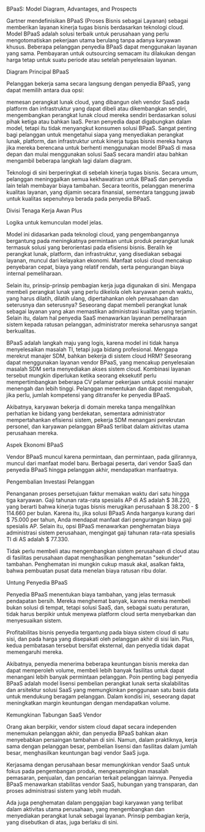 BPaaS: Model Diagram, Advantages, and Prospects

Gartner mendefinisikan BPaaS (Proses Bisnis sebagai Layanan) sebagai memberikan layanan kinerja tugas bisnis berdasarkan teknologi cloud. Model BPaaS adalah solusi terbaik untuk perusahaan yang perlu mengotomatiskan pekerjaan utama berulang tanpa adanya karyawan khusus. Beberapa pelanggan penyedia BPaaS dapat menggunakan layanan yang sama. Pembayaran untuk outsourcing semacam itu dilakukan dengan harga tetap untuk suatu periode atau setelah penyelesaian layanan.

Diagram Principal BPaaS

Pelanggan bekerja sama secara langsung dengan penyedia BPaaS, yang dapat memilih antara dua opsi:

memesan perangkat lunak cloud, yang dibangun oleh vendor SaaS pada platform dan infrastruktur yang dapat dibeli atau dikembangkan sendiri,
mengembangkan perangkat lunak cloud mereka sendiri berdasarkan solusi pihak ketiga atau bahkan IaaS.
Peran penyedia dapat digabungkan dalam model, tetapi itu tidak menyangkut konsumen solusi BPaaS. Sangat penting bagi pelanggan untuk mengetahui siapa yang menyediakan perangkat lunak, platform, dan infrastruktur untuk kinerja tugas bisnis mereka hanya jika mereka berencana untuk berhenti menggunakan model BPaaS di masa depan dan mulai menggunakan solusi SaaS secara mandiri atau bahkan mengambil beberapa langkah lagi dalam diagram.

Teknologi di sini berperingkat di sebelah kinerja tugas bisnis. Secara umum, pelanggan meninggalkan semua kekhawatiran untuk BPaaS dan penyedia lain telah membayar biaya tambahan. Secara teoritis, pelanggan menerima kualitas layanan, yang dijamin secara finansial, sementara tanggung jawab untuk kualitas sepenuhnya berada pada penyedia BPaaS.

Divisi Tenaga Kerja Awan Plus

Logika untuk kemunculan model jelas.

Model ini didasarkan pada teknologi cloud, yang pengembangannya bergantung pada meningkatnya permintaan untuk produk perangkat lunak termasuk solusi yang berorientasi pada efisiensi bisnis. Beralih ke perangkat lunak, platform, dan infrastruktur, yang disediakan sebagai layanan, muncul dari kelayakan ekonomi. Manfaat solusi cloud mencakup penyebaran cepat, biaya yang relatif rendah, serta pengurangan biaya internal pemeliharaan.

Selain itu, prinsip-prinsip pembagian kerja juga digunakan di sini. Mengapa membeli perangkat lunak yang perlu dikelola oleh karyawan penuh waktu, yang harus dilatih, dilatih ulang, dipertahankan oleh perusahaan dan seterusnya dan seterusnya? Seseorang dapat membeli perangkat lunak sebagai layanan yang akan memastikan administrasi kualitas yang terjamin. Selain itu, dalam hal penyedia SaaS menawarkan layanan pemeliharaan sistem kepada ratusan pelanggan, administrator mereka seharusnya sangat berkualitas.

BPaaS adalah langkah maju yang logis, karena model ini tidak hanya menyelesaikan masalah TI, tetapi juga bidang profesional. Mengapa merekrut manajer SDM, bahkan bekerja di sistem cloud HRM? Seseorang dapat menggunakan layanan vendor BPaaS, yang mencakup penyelesaian masalah SDM serta menyediakan akses sistem cloud. Kombinasi layanan tersebut mungkin diperlukan ketika seorang eksekutif perlu mempertimbangkan beberapa CV pelamar pekerjaan untuk posisi manajer menengah dan lebih tinggi. Pelanggan menentukan dan dapat mengubah, jika perlu, jumlah kompetensi yang ditransfer ke penyedia BPaaS.

Akibatnya, karyawan bekerja di domain mereka tanpa mengalihkan perhatian ke bidang yang berdekatan, sementara administrator mempertahankan efisiensi sistem, pekerja SDM menangani perekrutan personel, dan karyawan pelanggan BPaaS terlibat dalam aktivitas utama perusahaan mereka.

Aspek Ekonomi BPaaS

Vendor BPaaS muncul karena permintaan, dan permintaan, pada gilirannya, muncul dari manfaat model baru. Berbagai peserta, dari vendor SaaS dan penyedia BPaaS hingga pelanggan akhir, mendapatkan manfaatnya.

Pengembalian Investasi Pelanggan

Penanganan proses persetujuan faktur memakan waktu dari satu hingga tiga karyawan. Gaji tahunan rata-rata spesialis AP di AS adalah $ 38.220, yang berarti bahwa kinerja tugas bisnis merugikan perusahaan $ 38.200 - $ 114.660 per bulan. Karena itu, jika solusi BPaaS Anda harganya kurang dari $ 75.000 per tahun, Anda mendapat manfaat dari pengurangan biaya gaji spesialis AP. Selain itu, opsi BPaaS menawarkan penghematan biaya administrasi sistem perusahaan, mengingat gaji tahunan rata-rata spesialis TI di AS adalah $ 77.330.

Tidak perlu membeli atau mengembangkan sistem perusahaan di cloud atau di fasilitas perusahaan dapat menghasilkan penghematan "sekunder" tambahan. Penghematan ini mungkin cukup masuk akal, asalkan fakta, bahwa pembuatan pusat data menelan biaya ratusan ribu dolar.

Untung Penyedia BPaaS

Penyedia BPaaS menentukan biaya tambahan, yang jelas termasuk pendapatan bersih. Mereka menghemat banyak, karena mereka membeli bukan solusi di tempat, tetapi solusi SaaS, dan, sebagai suatu peraturan, tidak harus berpikir untuk menyewa platform cloud serta menyebarkan dan menyesuaikan sistem.

Profitabilitas bisnis penyedia tergantung pada biaya sistem cloud di satu sisi, dan pada harga yang disepakati oleh pelanggan akhir di sisi lain. Plus, kedua pembatasan tersebut bersifat eksternal, dan penyedia tidak dapat memengaruhi mereka.

Akibatnya, penyedia menerima beberapa keuntungan bisnis mereka dan dapat memperoleh volume, membeli lebih banyak fasilitas untuk dapat menangani lebih banyak permintaan pelanggan. Poin penting bagi penyedia BPaaS adalah model lisensi pembelian perangkat lunak serta skalabilitas dan arsitektur solusi SaaS yang memungkinkan penggunaan satu basis data untuk mendukung beragam pelanggan. Dalam kondisi ini, seseorang dapat meningkatkan margin keuntungan dengan mendapatkan volume.

Kemungkinan Tabungan SaaS Vendor

Orang akan berpikir, vendor sistem cloud dapat secara independen menemukan pelanggan akhir, dan penyedia BPaaS bahkan akan menyebabkan persaingan tambahan di sini. Namun, dalam praktiknya, kerja sama dengan pelanggan besar, pembelian lisensi dan fasilitas dalam jumlah besar, menghasilkan keuntungan bagi vendor SaaS juga.

Kerjasama dengan perusahaan besar memungkinkan vendor SaaS untuk fokus pada pengembangan produk, mengesampingkan masalah pemasaran, penjualan, dan pencarian terkait pelanggan lainnya. Penyedia BPaaS menawarkan stabilitas vendor SaaS, hubungan yang transparan, dan proses administrasi sistem yang lebih mudah.

Ada juga penghematan dalam penggajian bagi karyawan yang terlibat dalam aktivitas utama perusahaan, yang mengembangkan dan menyediakan perangkat lunak sebagai layanan. Prinsip pembagian kerja, yang disebutkan di atas, juga berlaku di sini.